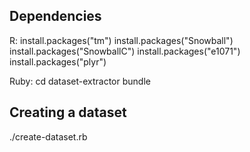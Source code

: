 Dependencies
-------------

R: 
install.packages("tm")
install.packages("Snowball")
install.packages("SnowballC")
install.packages("e1071")
install.packages("plyr")

Ruby:
cd dataset-extractor
bundle


Creating a dataset
------------------

./create-dataset.rb